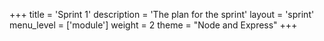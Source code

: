 +++
title = 'Sprint 1'
description = 'The plan for the sprint'
layout = 'sprint'
menu_level = ['module']
weight = 2
theme = "Node and Express"
+++


